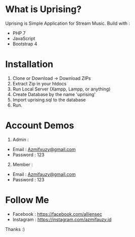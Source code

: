 # What is Uprising?
Uprising is Simple Application for Stream Music.
Build with :
- PHP 7
- JavaScript
- Bootstrap 4

# Installation
1. Clone or Download -> Download ZIPs
2. Extract Zip in your htdocs
3. Run Local Server (Xampp, Lampp, or anything)
4. Create Database by the name 'uprising'
5. Import uprising.sql to the database
6. Run.

# Account Demos 
1. Admin :
  - Email     : Azmifxuzy@gmail.com
  - Password  : 123
2. Member : 
  - Email     : Azmifauzy@gmail.com
  - Password  : 123

# Follow Me 
- Facebook  : https://facebook.com/alliensec
- Instagram : https://instagram.com/azmifauzy.id


Thanks :)
